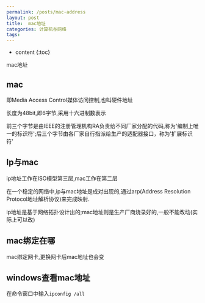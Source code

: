 ```yaml
---
permalink: /posts/mac-address
layout: post
title:  mac地址
categories: 计算机与网络
tags:
---
```


* content
{:toc}

mac地址




## mac
即Media Access Control媒体访问控制,也叫硬件地址

长度为48bit,即6字节,采用十六进制数表示

前三个字节是由IEEE的注册管理机构RA负责给不同厂家分配的代码,称为'编制上唯一的标识符';后三个字节由各厂家自行指派给生产的适配器接口，称为'扩展标识符'

## Ip与mac
ip地址工作在ISO模型第三层,mac工作在第二层

在一个稳定的网络中,ip与mac地址是成对出现的,通过arp(Address Resolution Protocol地址解析协议)来完成映射.

ip地址是基于网络拓扑设计出的;mac地址则是生产厂商烧录好的,一般不能改动(实际上可以改)

## mac绑定在哪

mac绑定网卡,更换网卡后mac地址也会变

## windows查看mac地址

在命令窗口中输入`ipconfig /all`
